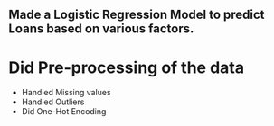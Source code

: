 ## **Made a Logistic Regression Model to predict Loans based on various factors.**
# Did Pre-processing of the data 
- Handled Missing values
- Handled Outliers
- Did One-Hot Encoding
